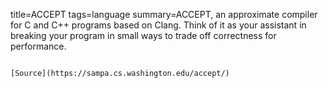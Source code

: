 title=ACCEPT
tags=language
summary=ACCEPT, an approximate compiler for C and C++ programs based on Clang. Think of it as your assistant in breaking your program in small ways to trade off correctness for performance.
~~~~~~

[Source](https://sampa.cs.washington.edu/accept/)

